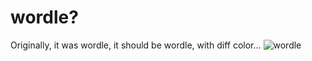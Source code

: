# wordle?


Originally, it was wordle, it should be wordle, with diff color...
![wordle ](https://user-images.githubusercontent.com/102161641/163190819-796f4664-a742-4ea5-813e-69d2b6929353.gif)
